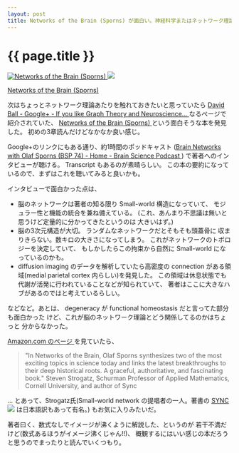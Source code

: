 ```yaml
---
layout: post
title: Networks of the Brain (Sporns) が面白い。神経科学またはネットワーク理論好きな人にお勧め。
---
```


# {{ page.title }} #

[![Networks of the Brain (Sporns)
](http://ws.assoc-amazon.jp/widgets/q?_encoding=UTF8&Format=_SL110_&ASIN=0262014696&MarketPlace=JP&ID=AsinImage&WS=1&tag=toshouldeofgi-22&ServiceVersion=20070822)
](http://www.amazon.co.jp/gp/product/0262014696/ref=as_li_ss_il?ie=UTF8&tag=toshouldeofgi-22&linkCode=as2&camp=247&creative=7399&creativeASIN=0262014696)
![](http://www.assoc-amazon.jp/e/ir?t=&l=as2&o=9&a=0262014696)

[Networks of the Brain (Sporns)
](http://www.amazon.co.jp/gp/product/0262014696/ref=as_li_ss_il?ie=UTF8&tag=toshouldeofgi-22&linkCode=as2&camp=247&creative=7399&creativeASIN=0262014696)


次はちょっとネットワーク理論あたりを触れておきたいと思っていたら
[David Ball - Google+ - If you like Graph Theory and Neuroscience…
](https://plus.google.com/u/0/106551265799367505827/posts/HLRFxfayKKC)
なるページで紹介されていた、
[Networks of the Brain (Sporns)
](http://www.amazon.co.jp/gp/product/0262014696/ref=as_li_ss_il?ie=UTF8&tag=toshouldeofgi-22&linkCode=as2&camp=247&creative=7399&creativeASIN=0262014696)
という面白そうな本を発見した。
初めの3章読んだけどなかなか良い感じ。

Google+のリンクにもある通り、約1時間のポッドキャスト
([Brain Networks with Olaf Sporns (BSP 74) - Home - Brain Science Podcast
](http://www.brainsciencepodcast.com/bsp/brain-networks-with-olaf-sporns-bsp-74.html))
で著者へのインタビューが聴ける。 Transcript もあるのが素晴らしい。
この本の要約になっているので、まずはこれを聴いてみると良いかも。

インタビューで面白かった点は、

- 脳のネットワークは著者の知る限り Small-world 構造になっていて、
  モジュラー性と機能の統合を兼ね備えている。
  (これ、あんまり不思議は無いと思うけど定量的に分かってきたというのは
  大きいはず。)
- 脳の3次元構造が大切。 ランダムなネットワークだとそもそも頭蓋骨に
  収まりきらない。数キロの大きさになってしまう。
  これがネットワークのトポロジーを決定していて、
  もしかしたらこの拘束から自然に Small-world になっているのかも。
- diffusion imaging のデータを解析していたら高密度の connection
  がある領域(medial parietal cortex 内らしい)を発見した。
  この領域は休息状態でも代謝が活発に行われていることなどが知られていて、
  著者はここに大きなハブがあるのではと考えているらしい。

などなど。あとは、 degeneracy
が functional homeostasis だと言ってた部分も面白かった
けど、これが脳のネットワーク理論とどう関係してるのかはちょっと
分からなかった。

[Amazon.com のページ
](http://www.amazon.com/Networks-Brain-Olaf-Sporns/dp/0262014696)
を見ていたら、

> "In Networks of the Brain, Olaf Sporns synthesizes two of the most
> exciting topics in science today and links the latest breakthroughs
> to their deep historical roots.  A graceful, authoritative, and
> fascinating book." Steven Strogatz, Schurman Professor of Applied
> Mathematics, Cornell University, and author of Sync

... とあって、Strogatz氏(Small-world network の提唱者の一人。著書の
[SYNC
](http://www.amazon.co.jp/gp/product/4152086262/ref=as_li_ss_tl?ie=UTF8&tag=toshouldeofgi-22&linkCode=as2&camp=247&creative=7399&creativeASIN=4152086262)
![](http://www.assoc-amazon.jp/e/ir?t=&l=as2&o=9&a=4152086262)
は日本語訳もあって有名。)
もお気に入りみたいだ。

著者曰く、数式なしでイメージが沸くように解説した、というのが
若干不満だけど(数式あるほうがイメージ沸くじゃん!!)、
概観するにはいい感じの本だろうと思うのでまったりと読んでいくつもり。
